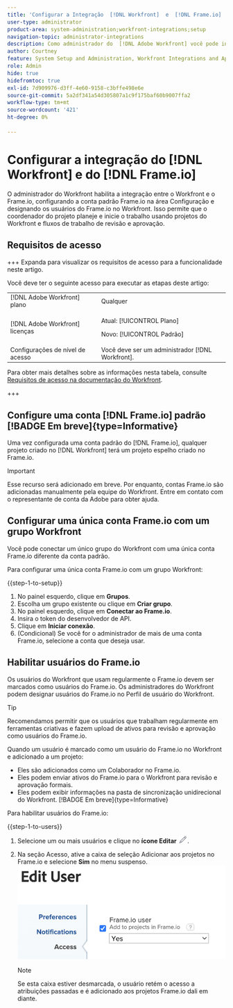 ```yaml
---
title: 'Configurar a Integração  [!DNL Workfront]  e  [!DNL Frame.io] '
user-type: administrator
product-area: system-administration;workfront-integrations;setup
navigation-topic: administrator-integrations
description: Como administrador do  [!DNL Adobe Workfront] você pode integrar o [!DNL Workfront] com o [!DNL Frame.io] e fornecer à sua organização uma maneira simples de revisar e aprovar ativos.
author: Courtney
feature: System Setup and Administration, Workfront Integrations and Apps
role: Admin
hide: true
hidefromtoc: true
exl-id: 7d909976-d3ff-4e60-9158-c3bffe498e6e
source-git-commit: 5a2df341a54d305807a1c9f175baf60b9007ffa2
workflow-type: tm+mt
source-wordcount: '421'
ht-degree: 0%

---
```


# Configurar a integração do [!DNL Workfront] e do [!DNL Frame.io]

O administrador do Workfront habilita a integração entre o Workfront e o Frame.io, configurando a conta padrão Frame.io na área Configuração e designando os usuários do Frame.io no Workfront. Isso permite que o coordenador do projeto planeje e inicie o trabalho usando projetos do Workfront e fluxos de trabalho de revisão e aprovação.


## Requisitos de acesso

<!--DELETE THIS SECTION MARCH 2026-->
<!--
>[!IMPORTANT]
>
>This functionality is available only to organization that have been onboarded to the [!DNL Adobe Admin Console].-->

+++ Expanda para visualizar os requisitos de acesso para a funcionalidade neste artigo.

Você deve ter o seguinte acesso para executar as etapas deste artigo:

<table>
  <tr>
   <td>[!DNL Adobe Workfront] plano</td>
   <td>Qualquer</td>
  </tr>
  <tr>
   <td>[!DNL Adobe Workfront] licenças
   </td>
   <td><p>Atual: [!UICONTROL Plano]</p>
   <p>Novo: [!UICONTROL Padrão]</p></td>
  </tr>
  <tr>
   <td>Configurações de nível de acesso
   </td>
   <td>Você deve ser um administrador [!DNL Workfront].
   </td>
  </tr>

</table>

Para obter mais detalhes sobre as informações nesta tabela, consulte [Requisitos de acesso na documentação do Workfront](/help/quicksilver/administration-and-setup/add-users/access-levels-and-object-permissions/access-level-requirements-in-documentation.md).

+++

## Configure uma conta [!DNL Frame.io] padrão [!BADGE Em breve]{type=Informative}

Uma vez configurada uma conta padrão do [!DNL Frame.io], qualquer projeto criado no [!DNL Workfront] terá um projeto espelho criado no Frame.io.

>[!IMPORTANT]
>
>Esse recurso será adicionado em breve. Por enquanto, contas Frame.io são adicionadas manualmente pela equipe do Workfront. Entre em contato com o representante de conta da Adobe para obter ajuda.

## Configurar uma única conta Frame.io com um grupo Workfront

Você pode conectar um único grupo do Workfront com uma única conta Frame.io diferente da conta padrão.

Para configurar uma única conta Frame.io com um grupo Workfront:

{{step-1-to-setup}}

1. No painel esquerdo, clique em **Grupos**.
1. Escolha um grupo existente ou clique em **Criar grupo**.
1. No painel esquerdo, clique em **Conectar ao Frame.io**.
1. Insira o token do desenvolvedor de API.
1. Clique em **Iniciar conexão**.
1. (Condicional) Se você for o administrador de mais de uma conta Frame.io, selecione a conta que deseja usar.

## Habilitar usuários do Frame.io

Os usuários do Workfront que usam regularmente o Frame.io devem ser marcados como usuários do Frame.io. Os administradores do Workfront podem designar usuários do Frame.io no Perfil de usuário do Workfront.

>[!TIP]
>
>Recomendamos permitir que os usuários que trabalham regularmente em ferramentas criativas e fazem upload de ativos para revisão e aprovação como usuários do Frame.io.

Quando um usuário é marcado como um usuário do Frame.io no Workfront e adicionado a um projeto:

* Eles são adicionados como um Colaborador no Frame.io. <!--do we need to be more explicit about a frame license being provisioned for them?-->
* Eles podem enviar ativos do Frame.io para o Workfront para revisão e aprovação formais.
* Eles podem exibir informações na pasta de sincronização unidirecional do Workfront. [!BADGE Em breve]{type=Informative}

Para habilitar usuários do Frame.io:

{{step-1-to-users}}

1. Selecione um ou mais usuários e clique no **ícone Editar** ![ícone Editar](assets/edit-icon.png).
1. Na seção Acesso, ative a caixa de seleção Adicionar aos projetos no Frame.io e selecione **Sim** no menu suspenso.
   ![Adicionar ao projeto de Quadro](assets/add-to-frame-project.png)

   >[!NOTE]
   >
   >Se esta caixa estiver desmarcada, o usuário retém o acesso a atribuições passadas e é adicionado aos projetos Frame.io dali em diante.<!-- If the user is deactivated, they lose all access to previous assignments and are removed from the Frame.io account.-->

